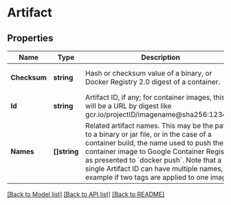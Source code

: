 # Artifact

## Properties
Name | Type | Description | Notes
------------ | ------------- | ------------- | -------------
**Checksum** | **string** | Hash or checksum value of a binary, or Docker Registry 2.0 digest of a container. | [optional] [default to null]
**Id** | **string** | Artifact ID, if any; for container images, this will be a URL by digest like gcr.io/projectID/imagename@sha256:123456 | [optional] [default to null]
**Names** | **[]string** | Related artifact names. This may be the path to a binary or jar file, or in the case of a container build, the name used to push the container image to Google Container Registry, as presented to &#x60;docker push&#x60;. Note that a single Artifact ID can have multiple names, for example if two tags are applied to one image. | [optional] [default to null]

[[Back to Model list]](../v1alpha1/README.md#documentation-for-models) [[Back to API list]](../v1alpha1/README.md#documentation-for-api-endpoints) [[Back to README]](../v1alpha1/README.md)


